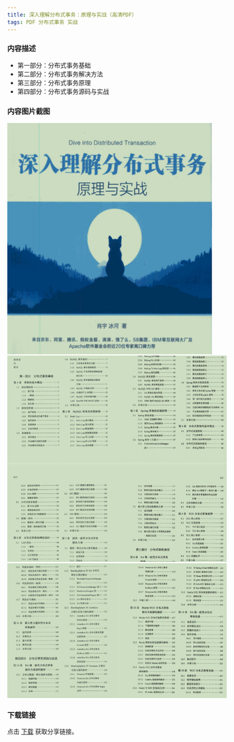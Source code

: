 ```yaml
---
title: 深入理解分布式事务：原理与实战（高清PDF）
tags: PDF 分布式事务 实战
---
```



### 内容描述

- 第一部分：分布式事务基础
- 第二部分：分布式事务解决方法
- 第三部分：分布式事务原理
- 第四部分：分布式事务源码与实战


### 内容图片截图

<img class="image image--xl" src="/assets/resource/docs/2018-08-03-res-dive-into-distributed-transaction-1.png"/>

<img class="image image--xl" src="/assets/resource/docs/2018-08-03-res-dive-into-distributed-transaction-2.png"/>

<img class="image image--xl" src="/assets/resource/docs/2018-08-03-res-dive-into-distributed-transaction-3.png"/>


### 下载链接

点击 [下载](http://www.tupianx.com/p.php?8tp=t4.24535a30b110.pg3) 获取分享链接。


<br/>


